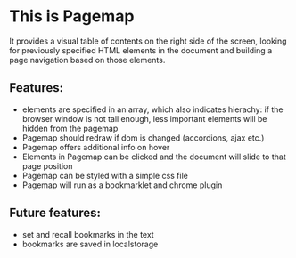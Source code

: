 # This is Pagemap

It provides a visual table of contents on the right side of the screen, looking for previously specified HTML elements in the document and building a page navigation based on those elements. 

## Features:

- elements are specified in an array, which also indicates hierachy: if the browser window is not tall enough, less important elements will be hidden from the pagemap
- Pagemap should redraw if dom is changed (accordions, ajax etc.)
- Pagemap offers additional info on hover
- Elements in Pagemap can be clicked and the document will slide to that page position
- Pagemap can be styled with a simple css file
- Pagemap will run as a bookmarklet and chrome plugin

## Future features:

- set and recall bookmarks in the text
- bookmarks are saved in localstorage

